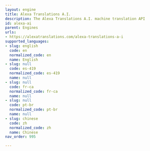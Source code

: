 ```yaml
---
layout: engine
title: Alexa Translations A.I.
description: The Alexa Translations A.I. machine translation API
id: alexa-ai
parent: Engines
urls:
- https://alexatranslations.com/alexa-translations-a-i
supported_languages:
- slug: english
  code: en
  normalized_code: en
  name: English
- slug: null
  code: es-419
  normalized_code: es-419
  name: null
- slug: null
  code: fr-ca
  normalized_code: fr-ca
  name: null
- slug: null
  code: pt-br
  normalized_code: pt-br
  name: null
- slug: chinese
  code: zh
  normalized_code: zh
  name: Chinese
nav_order: 995

---
```



